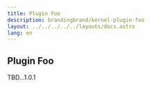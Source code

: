```yaml
---
title: Plugin Foo
description: brandingbrand/kernel-plugin-foo
layout: ../../../../../layouts/docs.astro
lang: en
---
```


## Plugin Foo

TBD...1.0.1
